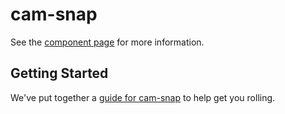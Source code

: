 cam-snap
================

See the [component page](http://divshot.github.io/cam-snap) for more information.

## Getting Started

We've put together a [guide for cam-snap](http://www.polymer-project.org/docs/start/reusableelements.html) to help get you rolling.
